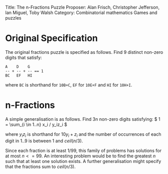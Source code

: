 Title:    The n-Fractions Puzzle
Proposer: Alan Frisch, Christopher Jefferson, Ian Miguel, Toby Walsh
Category: Combinatorial mathematics
          Games and puzzles


# Original Specification

The original fractions puzzle is specified as follows. Find 9 distinct non-zero digits that satisfy:

```
A    D    G
-- + -- + -- == 1
BC   EF   HI
```

where `BC` is shorthand for `10B+C`, `EF` for `10E+F` and `HI` for `10H+I`.


# n-Fractions

A simple generalisation is as follows. Find 3n non-zero digits satisfying: $ 1 = \sum_{i \in 1..n} x_i / y_iz_i $

where $y_iz_i$ is shorthand for $10y_i+z_i$ and the number of occurrences of each digit in $1..9$ is between $1$ and $ceil(n/3)$.

Since each fraction is at least $1/99$, this family of problems has solutions for at most $n <= 99$.
An interesting problem would be to find the greatest $n$ such that at least one solution exists.
A further generalisation might specify that the fractions sum to $ceil(n/3)$.

